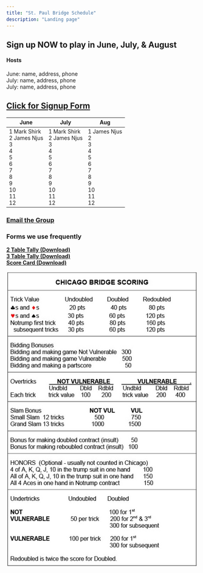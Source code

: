```yaml
---
title: "St. Paul Bridge Schedule"
description: "Landing page"
---
```


## **Sign up NOW to play in June, July, & August**

#### Hosts
June:  name, address, phone\
July:  name, address, phone\
July:  name, address, phone

## **[Click for Signup Form](https://forms.gle/WPChMNWR7qscAUfp8)**
| June | July | Aug |
| --- | --- | --- |
| 1 Mark Shirk<br>2 James Njus<br>3<br>4<br>5<br>6<br>7<br>8<br>9<br>10<br>11<br>12 | 1 Mark Shirk<br>2 James Njus<br>3<br>4<br>5<br>6<br>7<br>8<br>9<br>10<br>11<br>12 | 1  James Njus<br>2<br>3<br>4<br>5<br>6<br>7<br>8<br>9<br>10<br>11<br>12 |

### **[Email the Group](mailto:shirkmark@gmail.com,rrinkoff@gmail.com,dcwatkins1@gmail.com,dhklevan@gmail.com,klein@q.com,johngehan@comcast.net,j.anders.lair@gmail.com,jbcarnahan@msn.com,hohn.hohn@comcast.net,jhohn1190@comcast.net,srjoan_nutri@hotmail.com,jnjus@meyernjus.com,tommn7@aol.com,hoilandesq@aol.com)**

### **Forms we use frequently**
**<a href="/page/groups/bridge/Bridge_Tally_2_Table.pdf" download>2 Table Tally (Download)</a>**\
**<a href="/page/groups/bridge/Bridge_Tally_3_Table.pdf" download>3 Table Tally (Download)</a>**\
**<a href="/page/groups/bridge/ScoreCard.pdf" download>Score Card (Download)</a>**

![score](/page/groups/bridge/scoring.jpg)
